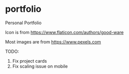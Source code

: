 # portfolio
Personal Portfolio

Icon is from https://www.flaticon.com/authors/good-ware

Most images are from https://www.pexels.com

TODO:
1. Fix project cards
2. Fix scaling issue on mobile
